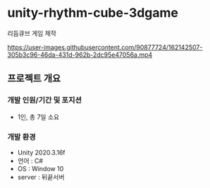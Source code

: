# unity-rhythm-cube-3dgame
리듬큐브 게임 제작

https://user-images.githubusercontent.com/90877724/162142507-305b3c96-46da-431d-962b-2dc95e47056a.mp4

## 프로젝트 개요
### 개발 인원/기간 및 포지션
- 1인, 총 7일 소요
### 개발 환경
- Unity 2020.3.16f
- 언어 : C#
- OS : Window 10
- server : 뒤끝서버

